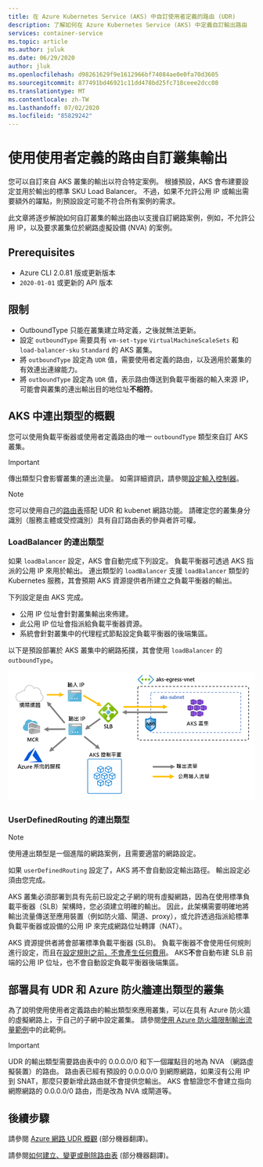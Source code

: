 ```yaml
---
title: 在 Azure Kubernetes Service (AKS) 中自訂使用者定義的路由 (UDR)
description: 了解如何在 Azure Kubernetes Service (AKS) 中定義自訂輸出路由
services: container-service
ms.topic: article
ms.author: juluk
ms.date: 06/29/2020
author: jluk
ms.openlocfilehash: d98261629f9e1612966bf74084ae0e0fa70d3605
ms.sourcegitcommit: 877491bd46921c11dd478bd25fc718ceee2dcc08
ms.translationtype: MT
ms.contentlocale: zh-TW
ms.lasthandoff: 07/02/2020
ms.locfileid: "85829242"
---
```

# <a name="customize-cluster-egress-with-a-user-defined-route"></a>使用使用者定義的路由自訂叢集輸出

您可以自訂來自 AKS 叢集的輸出以符合特定案例。 根據預設，AKS 會布建要設定並用於輸出的標準 SKU Load Balancer。 不過，如果不允許公用 IP 或輸出需要額外的躍點，則預設設定可能不符合所有案例的需求。

此文章將逐步解說如何自訂叢集的輸出路由以支援自訂網路案例，例如，不允許公用 IP，以及要求叢集位於網路虛擬設備 (NVA) 的案例。

## <a name="prerequisites"></a>Prerequisites
* Azure CLI 2.0.81 版或更新版本
* `2020-01-01` 或更新的 API 版本


## <a name="limitations"></a>限制
* OutboundType 只能在叢集建立時定義，之後就無法更新。
* 設定 `outboundType` 需要具有 `vm-set-type` `VirtualMachineScaleSets` 和 `load-balancer-sku` `Standard` 的 AKS 叢集。
* 將 `outboundType` 設定為 `UDR` 值，需要使用者定義的路由，以及適用於叢集的有效連出連線能力。
* 將 `outboundType` 設定為 `UDR` 值，表示路由傳送到負載平衡器的輸入來源 IP，可能會與叢集的連出輸出目的地位址**不相符**。

## <a name="overview-of-outbound-types-in-aks"></a>AKS 中連出類型的概觀

您可以使用負載平衡器或使用者定義路由的唯一 `outboundType` 類型來自訂 AKS 叢集。

> [!IMPORTANT]
> 傳出類型只會影響叢集的連出流量。 如需詳細資訊，請參閱[設定輸入控制器](ingress-basic.md)。

> [!NOTE]
> 您可以使用自己的[路由表][byo-route-table]搭配 UDR 和 kubenet 網路功能。 請確定您的叢集身分識別（服務主體或受控識別）具有自訂路由表的參與者許可權。

### <a name="outbound-type-of-loadbalancer"></a>LoadBalancer 的連出類型

如果 `loadBalancer` 設定，AKS 會自動完成下列設定。 負載平衡器可透過 AKS 指派的公用 IP 來用於輸出。 連出類型的 `loadBalancer` 支援 `loadBalancer` 類型的 Kubernetes 服務，其會預期 AKS 資源提供者所建立之負載平衡器的輸出。

下列設定是由 AKS 完成。
   * 公用 IP 位址會針對叢集輸出來佈建。
   * 此公用 IP 位址會指派給負載平衡器資源。
   * 系統會針對叢集中的代理程式節點設定負載平衡器的後端集區。

以下是預設部署於 AKS 叢集中的網路拓撲，其會使用 `loadBalancer` 的 `outboundType`。

![outboundtype-lb](media/egress-outboundtype/outboundtype-lb.png)

### <a name="outbound-type-of-userdefinedrouting"></a>UserDefinedRouting 的連出類型

> [!NOTE]
> 使用連出類型是一個進階的網路案例，且需要適當的網路設定。

如果 `userDefinedRouting` 設定了，AKS 將不會自動設定輸出路徑。 輸出設定必須由您完成。

AKS 叢集必須部署到具有先前已設定之子網的現有虛擬網路，因為在使用標準負載平衡器（SLB）架構時，您必須建立明確的輸出。 因此，此架構需要明確地將輸出流量傳送至應用裝置（例如防火牆、閘道、proxy），或允許透過指派給標準負載平衡器或設備的公用 IP 來完成網路位址轉譯（NAT）。

AKS 資源提供者將會部署標準負載平衡器 (SLB)。 負載平衡器不會使用任何規則進行設定，而且在[設定規則之前，不會產生任何費用](https://azure.microsoft.com/pricing/details/load-balancer/)。 AKS**不**會自動布建 SLB 前端的公用 IP 位址，也不會自動設定負載平衡器後端集區。

## <a name="deploy-a-cluster-with-outbound-type-of-udr-and-azure-firewall"></a>部署具有 UDR 和 Azure 防火牆連出類型的叢集

為了說明使用使用者定義路由的輸出類型來應用叢集，可以在具有 Azure 防火牆的虛擬網路上，于自己的子網中設定叢集。 請參閱[使用 Azure 防火牆限制輸出流量範例](limit-egress-traffic.md#restrict-egress-traffic-using-azure-firewall)中的此範例。

> [!IMPORTANT]
> UDR 的輸出類型需要路由表中的 0.0.0.0/0 和下一個躍點目的地為 NVA （網路虛擬裝置）的路由。
> 路由表已經有預設的 0.0.0.0/0 到網際網路，如果沒有公用 IP 到 SNAT，那麼只要新增此路由就不會提供您輸出。 AKS 會驗證您不會建立指向網際網路的 0.0.0.0/0 路由，而是改為 NVA 或閘道等。


## <a name="next-steps"></a>後續步驟

請參閱 [Azure 網路 UDR 概觀](https://docs.microsoft.com/azure/virtual-network/virtual-networks-udr-overview) \(部分機器翻譯\)。

請參閱[如何建立、變更或刪除路由表](https://docs.microsoft.com/azure/virtual-network/manage-route-table) \(部分機器翻譯\)。

<!-- LINKS - internal -->
[az-aks-get-credentials]: /cli/azure/aks?view=azure-cli-latest#az-aks-get-credentials
[byo-route-table]: configure-kubenet.md#bring-your-own-subnet-and-route-table-with-kubenet